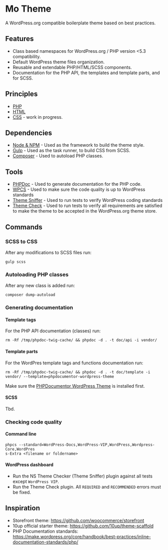 # Mo Theme

A WordPress.org compatible boilerplate theme based on best practices.

## Features

* Class based namespaces for WordPress.org / PHP version <5.3 compatibility.
* Default WordPress theme files organization.
* Reusable and extendable PHP/HTML/SCSS components.
* Documentation for the PHP API, the templates and template parts, and for SCSS.


## Principles

* [PHP](PHP.md)
* [HTML](HTML.md)
* [CSS](CSS.md) - work in progress.

## Dependencies

* [Node & NPM](https://www.npmjs.com/get-npm) - Used as the framework to build the theme style.
* [Gulp](https://gulpjs.com/) - Used as the task runner, to build CSS from SCSS.
* [Composer](https://getcomposer.org/) - Used to autoload PHP classes.

## Tools

* [PHPDoc](https://phpdoc.org/) - Used to generate documentation for the PHP code.
* [WPCS](https://github.com/WordPress-Coding-Standards/WordPress-Coding-Standards) - Used to make sure the code quality is up to WordPress standards
* [Theme Sniffer](https://github.com/WPTRT/theme-sniffer) - Used to run tests to verify WordPress coding standards
* [Theme Check](https://github.com/Otto42/theme-check) - Used to run tests to verify all requirements are satisfied to make the theme to be accepted in the WordPress.org theme store. 

## Commands

### SCSS to CSS

After any modifications to SCSS files run:

```shell
gulp scss
```

### Autoloading PHP classes

After any new class is added run:
```shell
composer dump-autoload
```

### Generating documentation

#### Template tags

For the PHP API documentation (classes) run:
```shell
rm -Rf /tmp/phpdoc-twig-cache/ && phpdoc -d . -t doc/api -i vendor/
```

#### Template parts

For the WordPres template tags and functions documentation run:
```shell
rm -Rf /tmp/phpdoc-twig-cache/ && phpdoc -d . -t doc/template -i vendor/ --template=phpdocumentor-wordpress-theme
```
Make sure the [PHPDocumentor WordPress Theme](https://github.com/morethemesbaby/phpdocumentor-wordpress-theme) is installed first.

#### SCSS

Tbd.

### Checking code quality

#### Command line
```shell
phpcs --standard=WordPress-Docs,WordPress-VIP,WordPress,Wordpress-Core,WordPres
s-Extra <filename or foldername>
```

#### WordPress dashboard

* Run the NS Theme Checker (Theme Sniffer) plugin against all tests except `WordPress VIP`.
* Run the Theme Check plugin. All `REQUIRED` and `RECOMMENDED` errors must be fixed.

## Inspiration

* Storefront theme: https://github.com/woocommerce/storefront
* 10up official starter theme: https://github.com/10up/theme-scaffold
* PHP Documentation standards: https://make.wordpress.org/core/handbook/best-practices/inline-documentation-standards/php/
